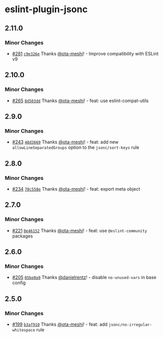 # eslint-plugin-jsonc

## 2.11.0

### Minor Changes

- [#281](https://github.com/ota-meshi/eslint-plugin-jsonc/pull/281) [`c9e326e`](https://github.com/ota-meshi/eslint-plugin-jsonc/commit/c9e326e34bacb92707ad1c92a35c64ed9c34b73d) Thanks [@ota-meshi](https://github.com/ota-meshi)! - Improve compatibility with ESLint v9

## 2.10.0

### Minor Changes

- [#265](https://github.com/ota-meshi/eslint-plugin-jsonc/pull/265) [`8d503dd`](https://github.com/ota-meshi/eslint-plugin-jsonc/commit/8d503ddd845d370de446d7d2dc1e2c95d22a5ce1) Thanks [@ota-meshi](https://github.com/ota-meshi)! - feat: use eslint-compat-utils

## 2.9.0

### Minor Changes

- [#243](https://github.com/ota-meshi/eslint-plugin-jsonc/pull/243) [`48d3669`](https://github.com/ota-meshi/eslint-plugin-jsonc/commit/48d3669a7b20a47070514ea463dd63688b086052) Thanks [@ota-meshi](https://github.com/ota-meshi)! - feat: add new `allowLineSeparatedGroups` option to the `jsonc/sort-keys` rule

## 2.8.0

### Minor Changes

- [#234](https://github.com/ota-meshi/eslint-plugin-jsonc/pull/234) [`70c558e`](https://github.com/ota-meshi/eslint-plugin-jsonc/commit/70c558e35b05ee1bd81a2c723d1c35b090409d2b) Thanks [@ota-meshi](https://github.com/ota-meshi)! - feat: export meta object

## 2.7.0

### Minor Changes

- [#221](https://github.com/ota-meshi/eslint-plugin-jsonc/pull/221) [`0e46152`](https://github.com/ota-meshi/eslint-plugin-jsonc/commit/0e461529ff756775f4bb2d2b9548385f8418bcaa) Thanks [@ota-meshi](https://github.com/ota-meshi)! - feat: use `@eslint-community` packages

## 2.6.0

### Minor Changes

- [#205](https://github.com/ota-meshi/eslint-plugin-jsonc/pull/205) [`05be0a9`](https://github.com/ota-meshi/eslint-plugin-jsonc/commit/05be0a9a4ef1b277f681109bb85ca35cd166ca7d) Thanks [@danielrentz](https://github.com/danielrentz)! - disable `no-unused-vars` in base config

## 2.5.0

### Minor Changes

- [#199](https://github.com/ota-meshi/eslint-plugin-jsonc/pull/199) [`b3af910`](https://github.com/ota-meshi/eslint-plugin-jsonc/commit/b3af910f38359b92be6d69244ac442aa41a0f9a4) Thanks [@ota-meshi](https://github.com/ota-meshi)! - feat: add `jsonc/no-irregular-whitespace` rule
